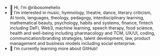 - 👋 Hi, I’m @ribosomehelix
- 👀 I’m interested in music, hymnology, theatre, dance, literary criticism, AI tools, languages, theology, pedagogy, interdisciplinary learning, mathematical beauty, psychology, habits and systems, finance, fintech including DeFi, Web3, machine learning, speech therapy, food science, health and well-being including pharmacology and TCM, UX/UI, coding, communication/branding strategies, talent development, law, product management and business models including social enterprise.
- 🌱 I’m currently learning more about GitHub!
